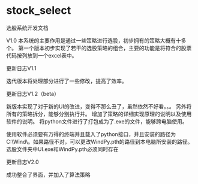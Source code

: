 # stock_select
选股系统开发文档

V1.0
本系统的主要作用是通过一些策略进行选股，初步拥有的策略大概有十多个。
第一个版本初步实现了若干的选股策略的组合，主要的功能是将符合的股票代码按列放到一个excel表中。

更新日志V1.1

迭代版本将处理部分进行了一些修改，提高了效率。

更新日志V1.2（beta）

新版本实现了对于新的UI的改进，变得不那么丑了，虽然依然不好看。。。
另外将所有的策略拆分，能够分别执行并。
增加了策略的详细实现原理的说明以及使用软件的说明。
将python文件进行了打包成为了.exe的文件，能够跨电脑使用。

使用软件必须要有万得的终端并且载入了python接口，并且安装的路径为C:\Wind\。如果路径不对，可以更改WindPy.pth的路径到本电脑所安装的路径。
选股文件夹中UI.exe和WindPy.pth必须同时存在

更新日志V2.0

成功整合了界面，并加入了算法策略

